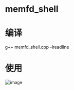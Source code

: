 # memfd_shell

# 编译
g++ memfd_shell.cpp -lreadline

# 使用
![image](https://user-images.githubusercontent.com/20990570/153607024-df079ad7-a428-4688-8907-181ac30ced7c.png)
